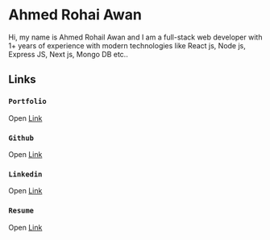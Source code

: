 # Ahmed Rohai Awan

Hi, my name is Ahmed Rohail Awan and I am a full-stack web developer with 1+ years of experience with modern technologies like React js, Node js, Express JS, Next js, Mongo DB etc.. 

## Links

### `Portfolio`
Open [Link](https://ahmedrohailawan.netlify.app/)

### `Github`
Open [Link](https://github.com/ahmedrohailawan)

### `Linkedin`
Open [Link](https://www.linkedin.com/in/ahmedrohailawan/)

### `Resume`
Open [Link](https://drive.google.com/file/d/1P__3FAAXw0SML1_BAzkMEDv24f1aS0N4/view)
